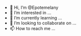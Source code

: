 - 👋 Hi, I’m @Epotemelany
- 👀 I’m interested in ...
- 🌱 I’m currently learning ...
- 💞️ I’m looking to collaborate on ...
- 📫 How to reach me ...

<!---
Epotemelany/Epotemelany is a ✨ special ✨ repository because its `README.md` (this file) appears on your GitHub profile.
You can click the Preview link to take a look at your changes.
--->
